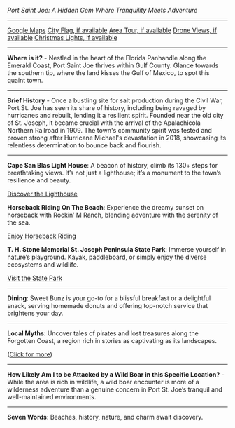 *Port Saint Joe: A Hidden Gem Where Tranquility Meets Adventure*

---

[Google Maps](https://www.google.com/maps/place/Port+Saint+Joe,+FL/data=!3m1!1e3)
[City Flag, if available](https://www.google.com/search?tbm=isch&q=Port+Saint+Joe+FL+Flag+Picture)
[Area Tour, if available](https://www.youtube.com/results?search_query=Port+Saint+Joe+FL+4k+tour)
[Drone Views, if available](https://www.youtube.com/results?search_query=Port+Saint+Joe+FL+4k+drone)
[Christmas Lights, if available](https://www.youtube.com/results?search_query=Port+Saint+Joe+FL+christmas+lights&sp=CAI%253D)

---

**Where is it?** - Nestled in the heart of the Florida Panhandle along the Emerald Coast, Port Saint Joe thrives within Gulf County. Glance towards the southern tip, where the land kisses the Gulf of Mexico, to spot this quaint town.

---

**Brief History** - Once a bustling site for salt production during the Civil War, Port St. Joe has seen its share of history, including being ravaged by hurricanes and rebuilt, lending it a resilient spirit. Founded near the old city of St. Joseph, it became crucial with the arrival of the Apalachicola Northern Railroad in 1909. The town's community spirit was tested and proven strong after Hurricane Michael's devastation in 2018, showcasing its relentless determination to bounce back and flourish.

---

**Cape San Blas Light House**: A beacon of history, climb its 130+ steps for breathtaking views. It’s not just a lighthouse; it’s a monument to the town’s resilience and beauty.

[Discover the Lighthouse](https://www.youtube.com/results?search_query=Port+Saint+Joe+FL+Cape+San+Blas+Light+House)

**Horseback Riding On The Beach**: Experience the dreamy sunset on horseback with Rockin’ M Ranch, blending adventure with the serenity of the sea.

[Enjoy Horseback Riding](https://www.youtube.com/results?search_query=Port+Saint+Joe+FL+Horseback+Riding+On+The+Beach)

**T. H. Stone Memorial St. Joseph Peninsula State Park**: Immerse yourself in nature’s playground. Kayak, paddleboard, or simply enjoy the diverse ecosystems and wildlife.

[Visit the State Park](https://www.youtube.com/results?search_query=Port+Saint+Joe+FL+T.+H.+Stone+Memorial+St.+Joseph+Peninsula+State+Park)

---

**Dining**: Sweet Bunz is your go-to for a blissful breakfast or a delightful snack, serving homemade donuts and offering top-notch service that brightens your day.

---

**Local Myths**: Uncover tales of pirates and lost treasures along the Forgotten Coast, a region rich in stories as captivating as its landscapes. 

([Click for more](https://www.google.com/search?q=Port+Saint+Joe+FL+local+myths))

---

**How Likely Am I to be Attacked by a Wild Boar in this Specific Location?** - While the area is rich in wildlife, a wild boar encounter is more of a wilderness adventure than a genuine concern in Port St. Joe’s tranquil and well-maintained environments.

---

**Seven Words**: Beaches, history, nature, and charm await discovery.
